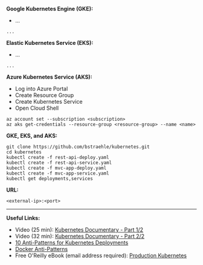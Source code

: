 **Google Kubernetes Engine (GKE):**  

- ...  

```
...  
```

**Elastic Kubernetes Service (EKS):**  

- ...  

```
...  
```

**Azure Kubernetes Service (AKS):**  

- Log into Azure Portal  
- Create Resource Group  
- Create Kubernetes Service  
- Open Cloud Shell  

```
az account set --subscription <subscription>  
az aks get-credentials --resource-group <resource-group> --name <name>  
```

**GKE, EKS, and AKS:**  

```
git clone https://github.com/bstraehle/kubernetes.git  
cd kubernetes  
kubectl create -f rest-api-deploy.yaml  
kubectl create -f rest-api-service.yaml  
kubectl create -f mvc-app-deploy.yaml  
kubectl create -f mvc-app-service.yaml  
kubectl get deployments,services  
```

**URL:**  

```
<external-ip>:<port>  
```

---

**Useful Links:**  

- Video (25 min): <a href="https://www.youtube.com/watch?v=BE77h7dmoQU">Kubernetes Documentary - Part 1/2</a>  
- Video (32 min): <a href="https://www.youtube.com/watch?v=318elIq37PE">Kubernetes Documentary - Part 2/2</a>  
- <a href="https://betterprogramming.pub/10-antipatterns-for-kubernetes-deployments-e97ce1199f2d">10 Anti-Patterns for Kubernetes Deployments</a>  
- <a href="https://codefresh.io/containers/docker-anti-patterns/">Docker Anti-Patterns</a>  
- Free O'Reilly eBook (email address required): <a href="https://tanzu.vmware.com/content/ebooks/production-kubernetes">Production Kubernetes</a>  
